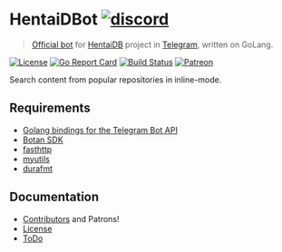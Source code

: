 # HentaiDBot [![discord](https://discordapp.com/api/guilds/209880969702932490/widget.png)](https://discord.gg/M8BG7tZ)
> [Official bot](https://telegram.me/HentaiDBot) for [HentaiDB](https://telegram.me/HentaiDB) project in [Telegram](https://telegram.org), written on GoLang.

[![License](https://img.shields.io/npm/l/express.svg?maxAge=2592000)](LICENSE.md)
[![Go Report Card](https://goreportcard.com/badge/github.com/toby3d/HentaiDBot)](https://goreportcard.com/report/github.com/toby3d/HentaiDBot)
[![Build Status](https://travis-ci.org/toby3d/HentaiDBot.svg?branch=master)](https://travis-ci.org/toby3d/HentaiDBot)
[![Patreon](https://img.shields.io/badge/support-patreon-E66500.svg?maxAge=2592000)](https://www.patreon.com/toby3d)

Search content from popular repositories in inline-mode.

## Requirements
- [Golang bindings for the Telegram Bot API](https://github.com/go-telegram-bot-api/telegram-bot-api)
- [Botan SDK](https://github.com/botanio/sdk#go)
- [fasthttp](https://github.com/valyala/fasthttp)
- [myutils](https://github.com/kirillDanshin/myutils)
- [durafmt](https://github.com/hako/durafmt)

## Documentation
- [Contributors](CONTRIBUTORS.md) and Patrons!
- [License](LICENSE.md)
- [ToDo](https://gist.github.com/toby3d/b5bcc86409cc8093849da450c7ba2008)
